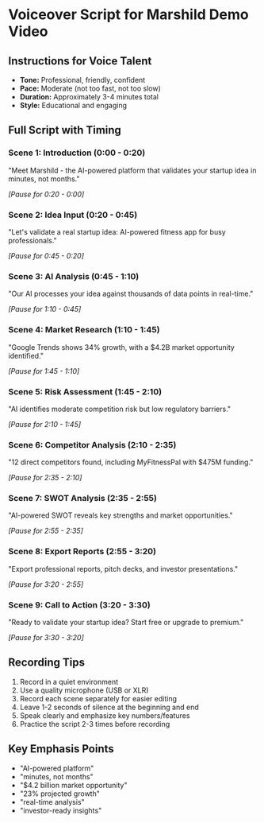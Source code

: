 
# Voiceover Script for Marshild Demo Video

## Instructions for Voice Talent
- **Tone:** Professional, friendly, confident
- **Pace:** Moderate (not too fast, not too slow)
- **Duration:** Approximately 3-4 minutes total
- **Style:** Educational and engaging

## Full Script with Timing


### Scene 1: Introduction (0:00 - 0:20)
"Meet Marshild - the AI-powered platform that validates your startup idea in minutes, not months."

*[Pause for 0:20 - 0:00]*

### Scene 2: Idea Input (0:20 - 0:45)
"Let's validate a real startup idea: AI-powered fitness app for busy professionals."

*[Pause for 0:45 - 0:20]*

### Scene 3: AI Analysis (0:45 - 1:10)
"Our AI processes your idea against thousands of data points in real-time."

*[Pause for 1:10 - 0:45]*

### Scene 4: Market Research (1:10 - 1:45)
"Google Trends shows 34% growth, with a $4.2B market opportunity identified."

*[Pause for 1:45 - 1:10]*

### Scene 5: Risk Assessment (1:45 - 2:10)
"AI identifies moderate competition risk but low regulatory barriers."

*[Pause for 2:10 - 1:45]*

### Scene 6: Competitor Analysis (2:10 - 2:35)
"12 direct competitors found, including MyFitnessPal with $475M funding."

*[Pause for 2:35 - 2:10]*

### Scene 7: SWOT Analysis (2:35 - 2:55)
"AI-powered SWOT reveals key strengths and market opportunities."

*[Pause for 2:55 - 2:35]*

### Scene 8: Export Reports (2:55 - 3:20)
"Export professional reports, pitch decks, and investor presentations."

*[Pause for 3:20 - 2:55]*

### Scene 9: Call to Action (3:20 - 3:30)
"Ready to validate your startup idea? Start free or upgrade to premium."

*[Pause for 3:30 - 3:20]*


## Recording Tips
1. Record in a quiet environment
2. Use a quality microphone (USB or XLR)
3. Record each scene separately for easier editing
4. Leave 1-2 seconds of silence at the beginning and end
5. Speak clearly and emphasize key numbers/features
6. Practice the script 2-3 times before recording

## Key Emphasis Points
- "AI-powered platform"
- "minutes, not months"
- "$4.2 billion market opportunity"
- "23% projected growth"
- "real-time analysis"
- "investor-ready insights"
